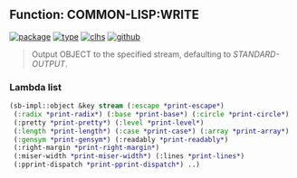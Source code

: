 ## Function: COMMON-LISP:WRITE
[![package](https://img.shields.io/badge/Package-COMMON--LISP-5f9ea0.svg?style=social&colorA=999999)](../) [![type](https://img.shields.io/badge/Type-Function-5f9ea0.svg?style=social&colorA=999999)](../#function) [![clhs](https://img.shields.io/badge/CLHS-WRITE-5f9ea0.svg?style=social&colorA=999999)](http://www.lispworks.com/documentation/HyperSpec/Body/f_wr_pr.htm) [![github](https://img.shields.io/badge/GitHub-View_the_source-5f9ea0.svg?style=social&colorA=999999&logo=github)](https://github.com/sbcl/sbcl/blob/master/src/code/print.lisp/) 

> Output OBJECT to the specified stream, defaulting to *STANDARD-OUTPUT*.

### Lambda list
```cl
(sb-impl::object &key stream (:escape *print-escape*)
 (:radix *print-radix*) (:base *print-base*) (:circle *print-circle*)
 (:pretty *print-pretty*) (:level *print-level*)
 (:length *print-length*) (:case *print-case*) (:array *print-array*)
 (:gensym *print-gensym*) (:readably *print-readably*)
 (:right-margin *print-right-margin*)
 (:miser-width *print-miser-width*) (:lines *print-lines*)
 (:pprint-dispatch *print-pprint-dispatch*) ..)
```
